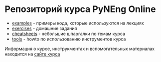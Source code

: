# Репозиторий курса PyNEng Online

* [examples](https://github.com/pyneng/pyneng-online-jun-jul-2017/tree/master/examples) - примеры кода, которые используются на лекциях
* [exercises](https://github.com/pyneng/pyneng-online-jun-jul-2017/tree/master/exercises) - домашние задания
* [cheatsheets](https://github.com/pyneng/pyneng-online-jun-jul-2017/tree/master/cheatsheets) - небольшие шпаргалки по темам курса
* [tools](https://github.com/pyneng/pyneng-online-jun-jul-2017/tree/master/tools) - howto по использованию инструментов курса

Информация о курсе, инструкментах и вспомогательных материалах находится на [сайте курса](https://pyneng.github.io/)

